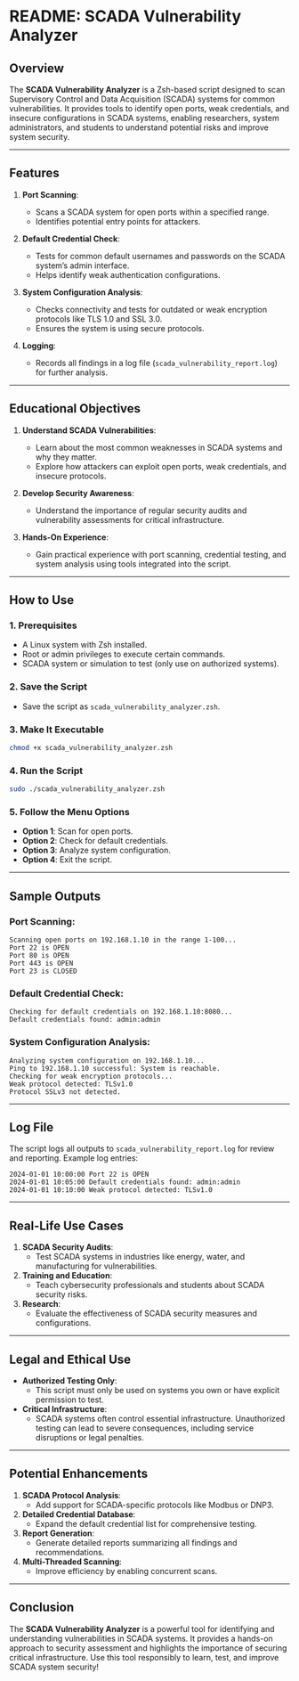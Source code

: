 # **README: SCADA Vulnerability Analyzer**

## **Overview**

The **SCADA Vulnerability Analyzer** is a Zsh-based script designed to scan Supervisory Control and Data Acquisition (SCADA) systems for common vulnerabilities. It provides tools to identify open ports, weak credentials, and insecure configurations in SCADA systems, enabling researchers, system administrators, and students to understand potential risks and improve system security.

---

## **Features**

1. **Port Scanning**:
   - Scans a SCADA system for open ports within a specified range.
   - Identifies potential entry points for attackers.

2. **Default Credential Check**:
   - Tests for common default usernames and passwords on the SCADA system’s admin interface.
   - Helps identify weak authentication configurations.

3. **System Configuration Analysis**:
   - Checks connectivity and tests for outdated or weak encryption protocols like TLS 1.0 and SSL 3.0.
   - Ensures the system is using secure protocols.

4. **Logging**:
   - Records all findings in a log file (`scada_vulnerability_report.log`) for further analysis.

---

## **Educational Objectives**

1. **Understand SCADA Vulnerabilities**:
   - Learn about the most common weaknesses in SCADA systems and why they matter.
   - Explore how attackers can exploit open ports, weak credentials, and insecure protocols.

2. **Develop Security Awareness**:
   - Understand the importance of regular security audits and vulnerability assessments for critical infrastructure.

3. **Hands-On Experience**:
   - Gain practical experience with port scanning, credential testing, and system analysis using tools integrated into the script.

---

## **How to Use**

### **1. Prerequisites**
- A Linux system with Zsh installed.
- Root or admin privileges to execute certain commands.
- SCADA system or simulation to test (only use on authorized systems).

### **2. Save the Script**
- Save the script as `scada_vulnerability_analyzer.zsh`.

### **3. Make It Executable**
```bash
chmod +x scada_vulnerability_analyzer.zsh
```

### **4. Run the Script**
```bash
sudo ./scada_vulnerability_analyzer.zsh
```

### **5. Follow the Menu Options**
- **Option 1**: Scan for open ports.
- **Option 2**: Check for default credentials.
- **Option 3**: Analyze system configuration.
- **Option 4**: Exit the script.

---

## **Sample Outputs**

### **Port Scanning**:
```
Scanning open ports on 192.168.1.10 in the range 1-100...
Port 22 is OPEN
Port 80 is OPEN
Port 443 is OPEN
Port 23 is CLOSED
```

### **Default Credential Check**:
```
Checking for default credentials on 192.168.1.10:8080...
Default credentials found: admin:admin
```

### **System Configuration Analysis**:
```
Analyzing system configuration on 192.168.1.10...
Ping to 192.168.1.10 successful: System is reachable.
Checking for weak encryption protocols...
Weak protocol detected: TLSv1.0
Protocol SSLv3 not detected.
```

---

## **Log File**

The script logs all outputs to `scada_vulnerability_report.log` for review and reporting. Example log entries:
```
2024-01-01 10:00:00 Port 22 is OPEN
2024-01-01 10:05:00 Default credentials found: admin:admin
2024-01-01 10:10:00 Weak protocol detected: TLSv1.0
```

---

## **Real-Life Use Cases**

1. **SCADA Security Audits**:
   - Test SCADA systems in industries like energy, water, and manufacturing for vulnerabilities.
2. **Training and Education**:
   - Teach cybersecurity professionals and students about SCADA security risks.
3. **Research**:
   - Evaluate the effectiveness of SCADA security measures and configurations.

---

## **Legal and Ethical Use**

- **Authorized Testing Only**:
  - This script must only be used on systems you own or have explicit permission to test.
- **Critical Infrastructure**:
  - SCADA systems often control essential infrastructure. Unauthorized testing can lead to severe consequences, including service disruptions or legal penalties.

---

## **Potential Enhancements**

1. **SCADA Protocol Analysis**:
   - Add support for SCADA-specific protocols like Modbus or DNP3.
2. **Detailed Credential Database**:
   - Expand the default credential list for comprehensive testing.
3. **Report Generation**:
   - Generate detailed reports summarizing all findings and recommendations.
4. **Multi-Threaded Scanning**:
   - Improve efficiency by enabling concurrent scans.

---

## **Conclusion**

The **SCADA Vulnerability Analyzer** is a powerful tool for identifying and understanding vulnerabilities in SCADA systems. It provides a hands-on approach to security assessment and highlights the importance of securing critical infrastructure. Use this tool responsibly to learn, test, and improve SCADA system security!